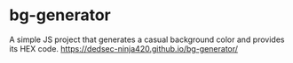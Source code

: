 # bg-generator
A simple JS project that generates a casual background color and provides its HEX code.
https://dedsec-ninja420.github.io/bg-generator/
